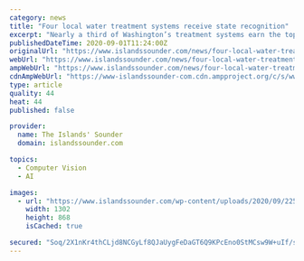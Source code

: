 ```yaml
---
category: news
title: "Four local water treatment systems receive state recognition"
excerpt: "Nearly a third of Washington’s treatment systems earn the top-performing status each year since its inception in 1995. Local treatment systems that received recognition were Eastsound Wastewater Treatment Plant;"
publishedDateTime: 2020-09-01T11:24:00Z
originalUrl: "https://www.islandssounder.com/news/four-local-water-treatment-systems-receive-state-recognition/"
webUrl: "https://www.islandssounder.com/news/four-local-water-treatment-systems-receive-state-recognition/"
ampWebUrl: "https://www.islandssounder.com/news/four-local-water-treatment-systems-receive-state-recognition/?amp"
cdnAmpWebUrl: "https://www-islandssounder-com.cdn.ampproject.org/c/s/www.islandssounder.com/news/four-local-water-treatment-systems-receive-state-recognition/?amp"
type: article
quality: 44
heat: 44
published: false

provider:
  name: The Islands' Sounder
  domain: islandssounder.com

topics:
  - Computer Vision
  - AI

images:
  - url: "https://www.islandssounder.com/wp-content/uploads/2020/09/22542259_web1_watersystems-isj-200902_1.jpg"
    width: 1302
    height: 868
    isCached: true

secured: "Soq/2X1nKr4thCLjd8NCGyLf8QJaUygFeDaGT6Q9KPcEno0StMCsw9W+uIf/sFDYUEruWhWxk4Ns/Fb1KZ/S8Njir6QgJdvvVXBQgJyjpT06VeZunjHU8FekNpD2DpRnsP9/dJq/ZGU6uF8s4dFsSA+lTVLVJ8mRC/cogv3fZ3ym7z/7SqiKpP58vRIZFqkd4aG6bOSJaTA5ptcIYDf7YQs4z+qOtmloaUzgZa9zP0sN5dm6deBOtodgnDsRseqso4V9yKDpMOWoi6nKq8h+okQWYwTw7kMPHXSLCaJS95FIriX6cHdlf1wVn1V2vzvgHp36LevsUdSLcn1uRbr0844rcew8ukbyr2GVOvT/h6w=;C7HfAk8ahqxBkI3bQNf7wA=="
---
```


